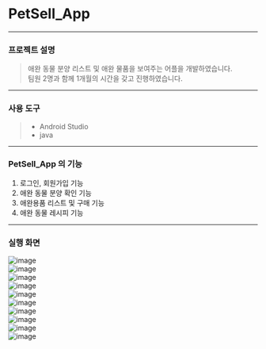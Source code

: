 # PetSell_App

---

### 프로젝트 설명
> 애완 동물 분양 리스트 및 애완 물품을 보여주는 어플을 개발하였습니다. <br>
> 팀원 2명과 함께 1개월의 시간을 갖고 진행하였습니다.

---

### 사용 도구
> + Android Studio
> + java

---

### PetSell_App 의 기능

1. 로그인, 회원가입 기능
2. 애완 동물 분양 확인 기능
3. 애완용품 리스트 및 구매 기능
4. 애완 동물 레시피 기능

---

### 실행 화면

![image](https://user-images.githubusercontent.com/94504100/145127272-96d767ea-0c31-49b5-b4ce-e92d4816f666.png)
<br>
![image](https://user-images.githubusercontent.com/94504100/145127295-fec4619b-bfcf-4b2a-ac11-fb52e99f9fc5.png)
<br>
![image](https://user-images.githubusercontent.com/94504100/145127498-2500da2e-635b-4116-9ef8-d3e18554db61.png)
<br>
![image](https://user-images.githubusercontent.com/94504100/145127552-6ed3d77b-d995-42b7-a9b8-15c7df73488f.png)
<br>
![image](https://user-images.githubusercontent.com/94504100/145127590-1d17752a-98a2-449b-a954-947d8a6f1c5a.png)
<br>
![image](https://user-images.githubusercontent.com/94504100/145127571-69810e54-dbd5-4bc7-967d-7bbaa534e91b.png)
<br>
![image](https://user-images.githubusercontent.com/94504100/145127612-3bc56ab5-2ab5-4c9e-aba3-dc24a2fe1e74.png)
<br>
![image](https://user-images.githubusercontent.com/94504100/145127637-7e164322-73da-4e32-944d-6bafbc67fbdc.png)
<br>
![image](https://user-images.githubusercontent.com/94504100/145127662-ada17749-4801-434c-9dae-f1dc869d1552.png)
<br>
![image](https://user-images.githubusercontent.com/94504100/145127701-576d46ef-1f01-4383-b321-3da33b57992f.png)
